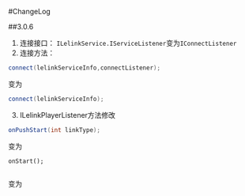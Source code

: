 #ChangeLog

##3.0.6
1. 连接接口：
`ILelinkService.IServiceListener`变为`IConnectListener`
2. 连接方法：
```java
connect(lelinkServiceInfo,connectListener);
```
变为
```java
connect(lelinkServiceInfo);
```
3. ILelinkPlayerListener方法修改
```java
onPushStart(int linkType);
```
变为
```
onStart();
```
```java
```
变为
```java
```


